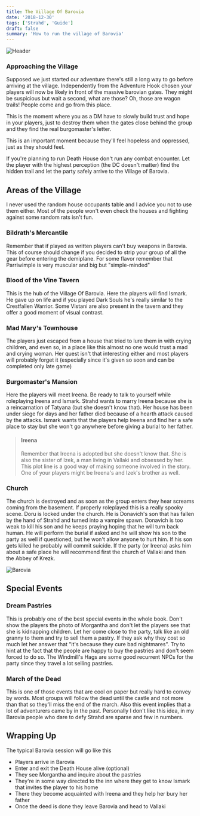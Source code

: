 ```yaml
---
title: The Village Of Barovia
date: '2018-12-30'
tags: ['Strahd', 'Guide']
draft: false
summary: 'How to run the village of Barovia'
---
```


![Header](/static/images/header_barovia.jpg)

### Approaching the Village

Supposed we just started our adventure there's still a long way to go before arriving at the village. Independently from the Adventure Hook chosen your players will now be likely in front of the massive barovian gates. They might be suspicious but wait a second, what are those? Oh, those are wagon trails! People come and go from this place.

This is the moment where you as a DM have to slowly build trust and hope in your players, just to destroy them when the gates close behind the group and they find the real burgomaster's letter.

This is an important moment because they'll feel hopeless and oppressed, just as they should feel.

If you're planning to run Death House don't run any combat encounter. Let the player with the highest perception (the DC doesn't matter) find the hidden trail and let the party safely arrive to the Village of Barovia.

## Areas of the Village

I never used the random house occupants table and I advice you not to use them either. Most of the people won't even check the houses and fighting against some random rats isn't fun.

### Bildrath's Mercantile

Remember that if played as written players can't buy weapons in Barovia. This of course should change if you decided to strip your group of all the gear before entering the demiplane. For some flavor remember that Parriwimple is very muscular and big but "simple-minded"

### Blood of the Vine Tavern

This is the hub of the Village Of Barovia. Here the players will find Ismark. He gave up on life and if you played Dark Souls he's really similar to the Crestfallen Warrior. Some Vistani are also present in the tavern and they offer a good moment of visual contrast.

### Mad Mary's Townhouse

The players just escaped from a house that tried to lure them in with crying children, and even so, in a place like this almost no one would trust a mad and crying woman. Her quest isn't that interesting either and most players will probably forget it (especially since it's given so soon and can be completed only late game)

### Burgomaster's Mansion

Here the players will meet Ireena. Be ready to talk to yourself while roleplaying Ireena and Ismark. Strahd wants to marry Ireena because she is a reincarnation of Tatyana (but she doesn't know that). Her house has been under siege for days and her father died because of a hearth attack caused by the attacks. Ismark wants that the players help Ireena and find her a safe place to stay but she won't go anywhere before giving a burial to her father.

> #### Ireena
>
> Remember that Ireena is adopted but she doesn't know that. She is also the sister of Izek, a man living in Vallaki and obsessed by her. This plot line is a good way of making someone involved in the story. One of your players might be Ireena's and Izek's brother as well.

### Church

The church is destroyed and as soon as the group enters they hear screams coming from the basement. If properly roleplayed this is a really spooky scene. Doru is locked under the church. He is Donavich's son that has fallen by the hand of Strahd and turned into a vampire spawn. Donavich is too weak to kill his son and he keeps praying hoping that he will turn back human. He will perform the burial if asked and he will show his son to the party as well if questioned, but he won't allow anyone to hurt him. If his son gets killed he probably will commit suicide. If the party (or Ireena) asks him about a safe place he will recommend first the church of Vallaki and then the Abbey of Krezk.

![Barovia](https://i.imgur.com/Xnq3bsl.png)

## Special Events

### Dream Pastries

This is probably one of the best special events in the whole book. Don't show the players the photo of Morgantha and don't let the players see that she is kidnapping children. Let her come close to the party, talk like an old granny to them and try to sell them a pastry. If they ask why they cost so much let her answer that "it's because they cure bad nightmares". Try to hint at the fact that the people are happy to buy the pastries and don't seem forced to do so. The Windmill's Hags are some good recurrent NPCs for the party since they travel a lot selling pastries.

### March of the Dead

This is one of those events that are cool on paper but really hard to convey by words. Most groups will follow the dead until the castle and not more than that so they'll miss the end of the march. Also this event implies that a lot of adventurers came by in the past. Personally I don't like this idea, in my Barovia people who dare to defy Strahd are sparse and few in numbers.

## Wrapping Up

The typical Barovia session will go like this

- Players arrive in Barovia
- Enter and exit the Death House alive (optional)
- They see Morgantha and inquire about the pastries
- They're in some way directed to the inn where they get to know Ismark that invites the player to his home
- There they become acquainted with Ireena and they help her bury her father
- Once the deed is done they leave Barovia and head to Vallaki
